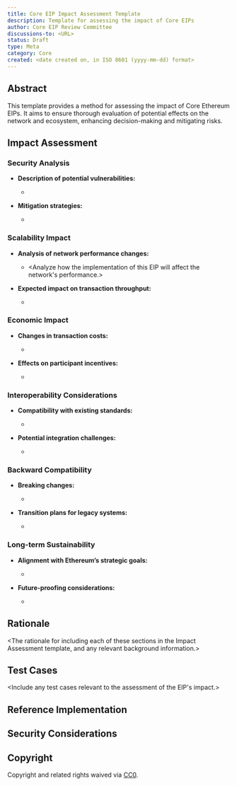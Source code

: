 ```yaml
---
title: Core EIP Impact Assessment Template
description: Template for assessing the impact of Core EIPs
author: Core EIP Review Committee
discussions-to: <URL>
status: Draft
type: Meta
category: Core
created: <date created on, in ISO 8601 (yyyy-mm-dd) format>
---
```


## Abstract

This template provides a method for assessing the impact of Core Ethereum EIPs. It aims to ensure thorough evaluation of potential effects on the network and ecosystem, enhancing decision-making and mitigating risks.

## Impact Assessment

### Security Analysis

- **Description of potential vulnerabilities:**

  - <Provide a detailed description of any potential vulnerabilities introduced by this EIP.>

- **Mitigation strategies:**
  - <Detail the strategies to mitigate the identified vulnerabilities.>

### Scalability Impact

- **Analysis of network performance changes:**

  - <Analyze how the implementation of this EIP will affect the network's performance.>

- **Expected impact on transaction throughput:**
  - <Describe the expected impact on transaction throughput.>

### Economic Impact

- **Changes in transaction costs:**

  - <Explain any changes in transaction costs resulting from this EIP.>

- **Effects on participant incentives:**
  - <Describe how this EIP will affect the incentives for network participants.>

### Interoperability Considerations

- **Compatibility with existing standards:**

  - <Assess the compatibility of this EIP with existing Ethereum standards.>

- **Potential integration challenges:**
  - <Identify any potential challenges in integrating this EIP with existing systems.>

### Backward Compatibility

- **Breaking changes:**

  - <List any breaking changes introduced by this EIP.>

- **Transition plans for legacy systems:**
  - <Describe the plans for transitioning legacy systems to accommodate this EIP.>

### Long-term Sustainability

- **Alignment with Ethereum’s strategic goals:**

  - <Explain how this EIP aligns with the long-term strategic goals of Ethereum.>

- **Future-proofing considerations:**
  - <Discuss any considerations for ensuring the future-proofing of this EIP.>

## Rationale

<The rationale for including each of these sections in the Impact Assessment template, and any relevant background information.>

## Test Cases

<Include any test cases relevant to the assessment of the EIP's impact.>

## Reference Implementation

<Provide a reference implementation if available.>

## Security Considerations

<Discuss the security implications and considerations relevant to the proposed EIP changes.>

## Copyright

Copyright and related rights waived via [CC0](../LICENSE.md).
